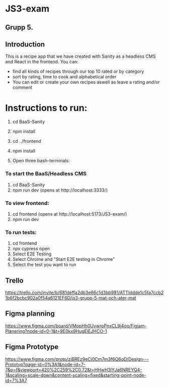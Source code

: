 # JS3-exam
## Grupp 5. 

## Introduction
This is a recipe app that we have created with Sanity as a headless CMS and React in the frontend. 
You can:
- find all kinds of recipes through our top 10 rated or by category
- sort by rating, time to cook and alphabetical order
- You can edit or create your own recipes aswell as leave a rating and/or comment

# Instructions to run:
1. cd BaaS-Sanity
2. npm install
3. cd ../frontend
4. npm install

5. Open three bash-terminals:

### To start the BaaS/Headless CMS
1. cd BaaS-Sanity
2. npm run dev (opens at http://localhost:3333/)

### To view frontend:
1. cd frontend (opens at http://localhost:5173/JS3-exam/)
2. npm run dev

### To run tests:
1. cd frontend
2. npx cypress open
3. Select E2E Testing
4. Select Chrome and "Start E2E testing in Chrome"
5. Select the test you want to run 

## Trello 
https://trello.com/invite/b/681deffa2db3e66c1d3bb981/ATTIddde1c5fa7ccb21b6f2bcbc902a0f54a6121EF6D/js3-grupp-5-mat-och-ater-mat

## Figma planning
https://www.figma.com/board/VMopHh0UvwroPnxCL9j4oo/Figjam-Planering?node-id=0-1&t=9E0kx9HugElEJHCO-1

## Figma Prototype
https://www.figma.com/proto/ziBREz9eCj0Cm7m3f6Q6oD/Design---Prototyp?page-id=0%3A1&node-id=7-7&p=f&viewport=420%2C259%2C0.72&t=HHwH3lYJa6NREYQ4-1&scaling=scale-down&content-scaling=fixed&starting-point-node-id=7%3A7

